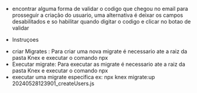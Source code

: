 - encontrar alguma forma de validar o codigo que chegou no email para prosseguir a criação do usuario, uma alternativa é deixar os campos desabilitados e so habilitar quando digitar o codigo e clicar no botao de validar

* Instruçoes
- criar Migrates : Para criar uma nova migrate é necessario ate a raiz da pasta Knex e executar o comando npx
- Executar migrate: Para executar as migrate é necessario ate a raiz da pasta Knex e executar o comando npx
- executar uma migrate especifica ex: npx knex migrate:up 20240528123901_createUsers.js